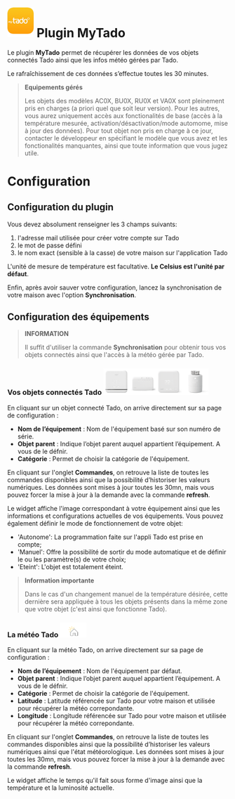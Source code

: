 # <img src="../images/MyTado_icon.png" width="60"/> Plugin MyTado

Le plugin **MyTado** permet de récupérer les données de vos objets connectés Tado ainsi que les infos météo gérées par Tado.

Le rafraîchissement de ces données s’effectue toutes les 30 minutes.

>**Equipements gérés**
>
>Les objets des modèles AC0X, BU0X, RU0X et VA0X sont pleinement pris en charges (a priori quel que soit leur version). Pour les autres, vous aurez uniquement accès aux fonctionalités de base (accès à la température mesurée, activation/désactivation/mode automome, mise à jour des données).
>Pour tout objet non pris en charge à ce jour, contacter le développeur en spécifiant le modèle que vous avez et les fonctionalités manquantes, ainsi que toute information que vous jugez utile.

# Configuration

## Configuration du plugin

Vous devez absolument renseigner les 3 champs suivants:
1) l'adresse mail utilisée pour créer votre compte sur Tado
2) le mot de passe défini
3) le nom exact (sensible à la casse) de votre maison sur l'application Tado

L'unité de mesure de température est facultative. **Le Celsius est l'unité par défaut**.

Enfin, après avoir sauver votre configuration, lancez la synchronisation de votre maison avec l'option **Synchronisation**.

## Configuration des équipements

>**INFORMATION**
>
>Il suffit d'utiliser la commande **Synchronisation** pour obtenir tous vos objets connectés ainsi que l'accès à la météo gérée par Tado.

### Vos objets connectés Tado <img src="../images/AC0X.png" width="60"/><img src="../images/BU0X.png" width="60"/><img src="../images/RU0X.png" width="60"/><img src="../images/VA0X.png" width="60"/>

En cliquant sur un objet connecté Tado, on arrive directement sur sa page de configuration :

- **Nom de l’équipement** : Nom de l'équipement basé sur son numéro de série.
- **Objet parent** : Indique l’objet parent auquel appartient l’équipement. A vous de le défnir.
- **Catégorie** : Permet de choisir la catégorie de l'équipement.

En cliquant sur l'onglet **Commandes**, on retrouve la liste de toutes les commandes disponibles ainsi que la possibilité d’historiser les valeurs numériques.
Les données sont mises à jour toutes les 30mn, mais vous pouvez forcer la mise à jour à la demande avec la commande **refresh**.

Le widget affiche l'image correspondant à votre équipement ainsi que les informations et configurations actuelles de vos équipements.
Vous pouvez également définir le mode de fonctionnement de votre objet:
- 'Autonome': La programmation faite sur l'appli Tado est prise en compte;
- 'Manuel': Offre la possibilité de sortir du mode automatique et de définir le ou les paramètre(s) de votre choix;
- 'Eteint': L'objet est totalement éteint.

>**Information importante**
>
>Dans le cas d'un changement manuel de la température désirée, cette dernière sera appliquée à tous les objets présents dans la même zone que votre objet (c'est ainsi que fonctionne Tado). 

### La météo Tado <img src="../images/WeatherEq.svg" width="60"/>

En cliquant sur la météo Tado, on arrive directement sur sa page de configuration :

- **Nom de l’équipement** : Nom de l'équipement par défaut.
- **Objet parent** : Indique l’objet parent auquel appartient l’équipement. A vous de le défnir.
- **Catégorie** : Permet de choisir la catégorie de l'équipement.
- **Latitude** : Latitude référencée sur Tado pour votre maison et utilisée pour récupérer la météo correpondante.
- **Longitude** : Longitude référencée sur Tado pour votre maison et utilisée pour récupérer la météo correpondante.

En cliquant sur l'onglet **Commandes**, on retrouve la liste de toutes les commandes disponibles ainsi que la possibilité d’historiser les valeurs numériques ainsi que l'état météorologique.
Les données sont mises à jour toutes les 30mn, mais vous pouvez forcer la mise à jour à la demande avec la commande **refresh**.

Le widget affiche le temps qu'il fait sous forme d'image ainsi que la température et la luminosité actuelle.